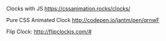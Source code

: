 Clocks with JS
https://cssanimation.rocks/clocks/

Pure CSS Animated Clock
http://codepen.io/jantm/pen/qrnwF

Flip Clock:
http://flipclockjs.com/#
